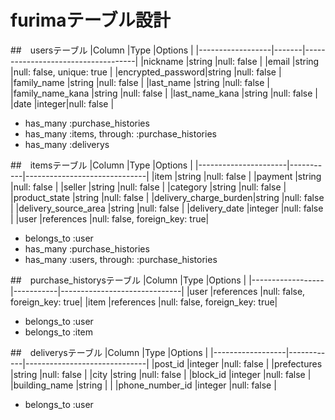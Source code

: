 # furimaテーブル設計

##　usersテーブル
|Column            |Type   |Options                             |
|------------------|-------|------------------------------------|
|nickname          |string |null: false                         |
|email             |string |null: false, unique: true           |
|encrypted_password|string |null: false                         |
|family_name       |string |null: false                         |
|last_name         |string |null: false                         |
|family_name_kana  |string |null: false                         |
|last_name_kana    |string |null: false                         |
|date              |integer|null: false                         |

- has_many :purchase_histories
- has_many :items, through: :purchase_histories
- has_many :deliverys

##　itemsテーブル
|Column                |Type       |Options                       |
|----------------------|-----------|------------------------------|
|item                  |string     |null: false                   |
|payment               |string     |null: false                   |
|seller                |string     |null: false                   |
|category              |string     |null: false                   |
|product_state         |string     |null: false                   |
|delivery_charge_burden|string     |null: false                   |
|delivery_source_area  |string     |null: false                   |
|delivery_date         |integer    |null: false                   |
|user                  |references |null: false, foreign_key: true|

- belongs_to :user
- has_many :purchase_histories
- has_many :users, through: :purchase_histories

##　purchase_historysテーブル
|Column            |Type       |Options                       |
|------------------|-----------|------------------------------|
|user              |references |null: false, foreign_key: true|
|item              |references |null: false, foreign_key: true|

- belongs_to :user
- belongs_to :item

##　deliverysテーブル
|Column            |Type        |Options                       |
|------------------|------------|------------------------------|
|post_id           |integer     |null: false                   |
|prefectures       |string      |null: false                   |
|city              |string      |null: false                   |
|block_id          |integer     |null: false                   |
|building_name     |string      |                              |
|phone_number_id   |integer     |null: false                   |

- belongs_to :user